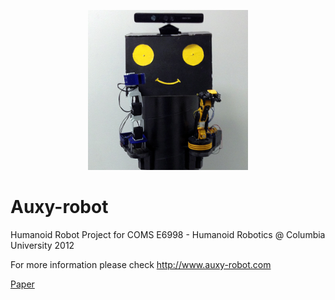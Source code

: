 <p align="center">
    <img src="docs/images/RobotFinalAllFourThumbnail.png" width="256">
</p>


# Auxy-robot

Humanoid Robot Project for COMS E6998 - Humanoid Robotics @ Columbia University 2012

For more information please check http://www.auxy-robot.com

[Paper](docs/Low_Cost_Service_Robot.pdf)
